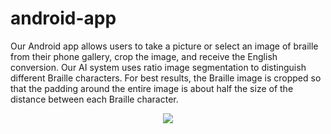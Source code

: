 # android-app
Our Android app allows users to take a picture or select an image of braille from their phone gallery, crop the image, and receive the English conversion. Our AI system uses ratio image segmentation to distinguish different Braille characters. 
For best results, the Braille image is cropped so that the padding around the entire image is about half the size of the distance between each Braille character. 

<p align="center"> 
  <img src="https://github.com/HelenG123/aeye-alliance/blob/master/static/android_app.gif?raw=true" /></br>
</p>
